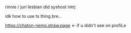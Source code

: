 rinnie / juri lesbian did syshost intrj

idk how to use ts thing bre..

https://chaton-nemo.straw.page
<- if u didn't see on profiLe
